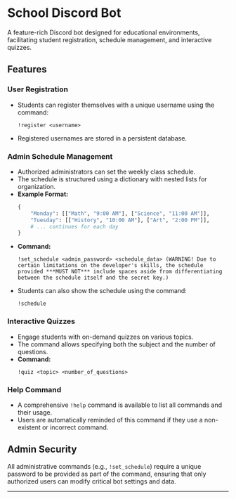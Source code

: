 # School Discord Bot

A feature-rich Discord bot designed for educational environments, facilitating student registration, schedule management, and interactive quizzes.

## Features

### User Registration
*   Students can register themselves with a unique username using the command:
    ```
    !register <username>
    ```
*   Registered usernames are stored in a persistent database.

### Admin Schedule Management
*   Authorized administrators can set the weekly class schedule.
*   The schedule is structured using a dictionary with nested lists for organization.
*   **Example Format:**
    ```python
    {
        "Monday": [["Math", "9:00 AM"], ["Science", "11:00 AM"]],
        "Tuesday": [["History", "10:00 AM"], ["Art", "2:00 PM"]],
        # ... continues for each day
    }
    ```
*   **Command:**
    ```
    !set_schedule <admin_password> <schedule_data> (WARNING! Due to certain limitations on the developer's skills, the schedule provided ***MUST NOT*** include spaces aside from differentiating between the schedule itself and the secret key.)
    ```
*   Students can also show the schedule using the command:
    ```
    !schedule
    ```

### Interactive Quizzes
*   Engage students with on-demand quizzes on various topics.
*   The command allows specifying both the subject and the number of questions.
*   **Command:**
    ```
    !quiz <topic> <number_of_questions>
    ```

### Help Command
*   A comprehensive `!help` command is available to list all commands and their usage.
*   Users are automatically reminded of this command if they use a non-existent or incorrect command.

## Admin Security
All administrative commands (e.g., `!set_schedule`) require a unique password to be provided as part of the command, ensuring that only authorized users can modify critical bot settings and data.

---
